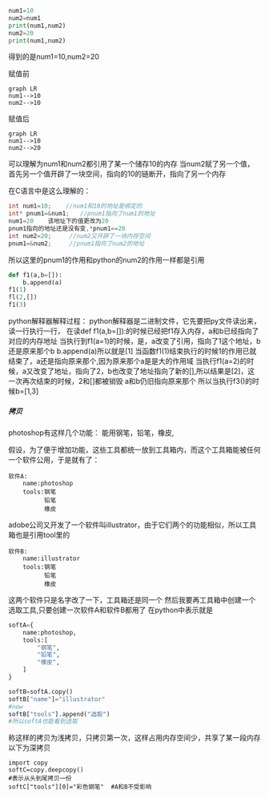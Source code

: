
```python
num1=10
num2=num1
print(num1,num2)
num2=20
print(num1,num2)
```
得到的是num1=10,num2=20

赋值前
```
graph LR
num1-->10
num2-->10
```
赋值后
```
graph LR
num1-->10
num2-->20
```

可以理解为num1和num2都引用了某一个储存10的内存
当num2赋了另一个值，首先另一个值开辟了一块空间，指向的10的链断开，指向了另一个内存

在C语言中是这么理解的：
```C
int num1=10;    //num1和10的地址是绑定的
int* pnum1=&num1;   //pnum1指向了num1的地址
num1=20    该地址下的值更改为20
pnum1指向的地址还是没有变,*pnum1==20
int num2=20;     //num2又开辟了一块内存空间
pnum1=&num2;     //pnum1指向了num2的地址
```
所以这里的pnum1的作用和python的num2的作用一样都是引用


```python
def f1(a,b=[]):
    b.append(a)
f1(1)
fl(2,[])
f1(3)
```

python解释器解释过程：
python解释器是二进制文件，它先要把py文件读出来，读一行执行一行，
在读def f1(a,b=[]):的时候已经把f1存入内存，a和b已经指向了对应的内存地址
当执行到f1(a=1)的时候，是，a改变了引用，指向了1这个地址，b还是原来那个b
b.append(a)所以就是[1]
当函数f1(1)结束执行的时候1的作用已就结束了，a还是指向原来那个,因为原来那个a是是大的作用域
当执行f1(a=2)的时候，a又改变了地址，指向了2，b也改变了地址指向了新的[],所以结果是[2]，这一次再次结束的时候，2和[]都被销毁
a和b仍旧指向原来那个
所以当执行f3()的时候b=[1,3]

##### 拷贝


photoshop有这样几个功能：
能用钢笔，铅笔，橡皮,


假设，为了便于增加功能，这些工具都统一放到工具箱内，而这个工具箱能被任何一个软件公用，于是就有了：
```
软件A:
    name:photoshop
    tools:钢笔
          铅笔
          橡皮
```
adobe公司又开发了一个软件叫illustrator，由于它们两个的功能相似，所以工具箱也是引用tool里的
```
软件B:
    name:illustrator
    tools:钢笔
          铅笔
          橡皮
```
这两个软件只是名字改了一下，工具箱还是同一个
然后我要再工具箱中创建一个选取工具,只要创建一次软件A和软件B都用了
在python中表示就是

```python
softA={
    name:photoshop,
    tools:[
        "钢笔",
        "铅笔",
        "橡皮",
    ]
}

softB=softA.copy()
softB["name"]="illustrator"
#now
softB["tools"].append("选取")
#所以softA也能看到选取
```
称这样的拷贝为浅拷贝，只拷贝第一次，这样占用内存空间少，共享了某一段内存
以下为深拷贝
```
import copy
softC=copy.deepcopy()
#表示从头到尾拷贝一份
softC["tools"][0]="彩色钢笔"  #A和B不受影响
```

